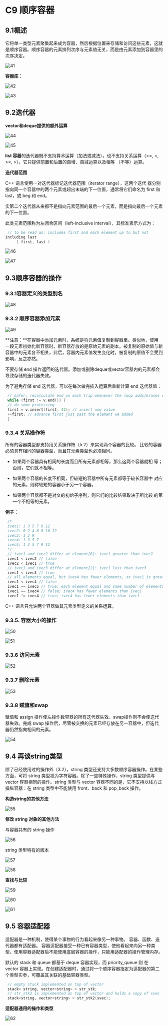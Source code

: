 # C9 顺序容器

## 9.1概述

它将单一类型元素聚集起来成为容器，然后根据位置来存储和访问这些元素，这就是顺序容器。顺序容器的元素排列次序与元素值无关，而是由元素添加到容器里的次序决定。 

![41](https://raw.githubusercontent.com/whyeinstein/ndssl_training_notes/main/img/202307061700081.png)

**容器库：**

![42](https://raw.githubusercontent.com/whyeinstein/ndssl_training_notes/main/img/202307061704229.png)

![43](https://raw.githubusercontent.com/whyeinstein/ndssl_training_notes/main/img/202307061704695.png)

## 9.2迭代器

**vector和deque提供的额外运算**

![44](https://raw.githubusercontent.com/whyeinstein/ndssl_training_notes/main/img/202307061707887.png)

![45](https://raw.githubusercontent.com/whyeinstein/ndssl_training_notes/main/img/202307061707575.png)

**list 容器**的迭代器既不支持算术运算（加法或减法），也不支持关系运算（<=, <, >=, >），它只提供前置和后置的自增、自减运算以及相等 （不等）运算。 

**迭代器范围**

C++ 语言使用一对迭代器标记迭代器范围（iterator range），这两个迭代 器分别指向同一个容器中的两个元素或超出末端的下一位置，通常将它们命名为 first 和 last，或 beg 和 end。

实第二个迭代器从来都不是指向元素范围的最后一个元素，而是指向最后一个元素的下一位置。

此类元素范围称为左闭合区间（left-inclusive interval），其标准表示方式为：

```c++
 // to be read as: includes first and each element up to but not
including last
	 [ first, last ) 
```

![46](https://raw.githubusercontent.com/whyeinstein/ndssl_training_notes/main/img/202307061722649.png)

![47](https://raw.githubusercontent.com/whyeinstein/ndssl_training_notes/main/img/202307061723132.png)

## 9.3顺序容器的操作

### 9.3.1容器定义的类型别名

![48](https://raw.githubusercontent.com/whyeinstein/ndssl_training_notes/main/img/202307061953248.png)

### 9.3.2 顺序容器添加元素

![49](https://raw.githubusercontent.com/whyeinstein/ndssl_training_notes/main/img/202307062043358.png)



**注意：**在容器中添加元素时，系统是将元素值复制到容器里。类似地，使用一段元素初始化新容器时，新容器存放的是原始元素的副本。被复制的原始值与新容器中的元素各不相关，此后，容器内元素值发生变化时，被复制的原值不会受到影响，反之亦然。 

不要存储 end 操作返回的迭代器。添加或删除deque或vector容器内的元素都会导致存储的迭代器失效。 

为了避免存储 end 迭代器，可以在每次做完插入运算后重新计算 end 迭代器值：

```c++
 // safer: recalculate end on each trip whenever the loop adds/erases elements
 while (first != v.end()) {
 // do some processing
 first = v.insert(first, 42); // insert new value
 ++first; // advance first just past the element we added
 }
```

### 9.3.4 关系操作符

所有的容器类型都支持用关系操作符（5.2）来实现两个容器的比较。 比较的容器必须具有相同的容器类型，而且其元素类型也必须相同。

-  如果两个容器具有相同的长度而且所有元素都相等，那么这两个容器就相 等；否则，它们就不相等。

-  如果两个容器的长度不相同，但较短的容器中所有元素都等于较长容器中 对应的元素，则称较短的容器小于另一个容器。

-  如果两个容器都不是对文的初始子序列，则它们的比较结果取决于所比较 的第一个不相等的元素。 

**例子：**

```c++
 /*
 ivec1: 1 3 5 7 9 12
 ivec2: 0 2 4 6 8 10 12
 ivec3: 1 3 9
 ivec4: 1 3 5 7
 ivec5: 1 3 5 7 9 12
 */
 // ivec1 and ivec2 differ at element[0]: ivec1 greater than ivec2
 ivec1 < ivec2 // false
 ivec2 < ivec1 // true
 // ivec1 and ivec3 differ at element[2]: ivec1 less than ivec3
 ivec1 < ivec3 // true
 // all elements equal, but ivec4 has fewer elements, so ivec1 is greater than ivec4
 ivec1 < ivec4 // false
 ivec1 == ivec5 // true; each element equal and same number of elements
 ivec1 == ivec4 // false; ivec4 has fewer elements than ivec1
 ivec1 != ivec4 // true; ivec4 has fewer elements than ivec1
```

C++ 语言只允许两个容器做其元素类型定义的关系运算。 

### 9.3.5. 容器大小的操作

![50](https://raw.githubusercontent.com/whyeinstein/ndssl_training_notes/main/img/202307062107817.png)

![51](https://raw.githubusercontent.com/whyeinstein/ndssl_training_notes/main/img/202307062107438.png)

### 9.3.6 访问元素

![52](https://raw.githubusercontent.com/whyeinstein/ndssl_training_notes/main/img/202307062108068.png)

### 9.3.7 删除元素

![53](https://raw.githubusercontent.com/whyeinstein/ndssl_training_notes/main/img/202307062109213.png)

### 9.3.8 赋值和swap

赋值和 assign 操作使左操作数容器的所有迭代器失效。swap操作则不会使迭代器失效。完成 swap 操作后，尽管被交换的元素已经存放在另一容器中，但迭代器仍然指向相同的元素。

![54](https://raw.githubusercontent.com/whyeinstein/ndssl_training_notes/main/img/202307062112940.png)

## 9.4 再谈string类型

除了已经使用过的操作外（3.2），string 类型还支持大多数顺序容器操作。在某些方面，可将 string 类型视为字符容器。除了一些特殊操作，string 类型提供与 vector 容器相同的操作。string 类型与 vector 容器不同的是，它不支持以栈方式操纵容器：在 string 类型中不能使用 front、back 和 pop_back 操作。 

**构造string的其他方法**

![55](https://raw.githubusercontent.com/whyeinstein/ndssl_training_notes/main/img/202307062121203.png)

**修改 string 对象的其他方法** 

与容器共有的 string 操作 

![56](https://raw.githubusercontent.com/whyeinstein/ndssl_training_notes/main/img/202307062122177.png)

string 类型特有的版本

![57](https://raw.githubusercontent.com/whyeinstein/ndssl_training_notes/main/img/202307062124919.png)

![58](https://raw.githubusercontent.com/whyeinstein/ndssl_training_notes/main/img/202307062124497.png)

**查找与比较**

![59](https://raw.githubusercontent.com/whyeinstein/ndssl_training_notes/main/img/202307062126426.png)

![60](https://raw.githubusercontent.com/whyeinstein/ndssl_training_notes/main/img/202307062127233.png)

![61](https://raw.githubusercontent.com/whyeinstein/ndssl_training_notes/main/img/202307062128515.png)

## 9.5 容器适配器

适配器是一种机制，使得某个事物的行为看起来像另一种事物。
容器、函数、迭代器都有适配器。
容器适配器接受一种已有容器类型，使他看起来向另一种类型。使用容器适配器后不能使用底层容器的操作，只能用适配器的操作管理内存。

默认的 stack 和 queue 都基于 deque 容器实现，而 priority_queue 则 在 vector 容器上实现。在创建适配器时，通过将一个顺序容器指定为适配器的第二个类型实参，可覆盖其关联的基础容器类型。

```c++
 // empty stack implemented on top of vector
 stack< string, vector<string> > str_stk;
 // str_stk2 is implemented on top of vector and holds a copy of svec
 stack<string, vector<string> > str_stk2(svec); 
```

**适配器通用的操作和类型**

![62](https://raw.githubusercontent.com/whyeinstein/ndssl_training_notes/main/img/202307062133995.png)
